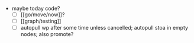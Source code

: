 - maybe today code?
  - [ ] [[go/move/now]]?
  - [ ] [[graph/testing]]
  - [ ] autopull wp after some time unless cancelled; autopull stoa in empty nodes; also promote?
